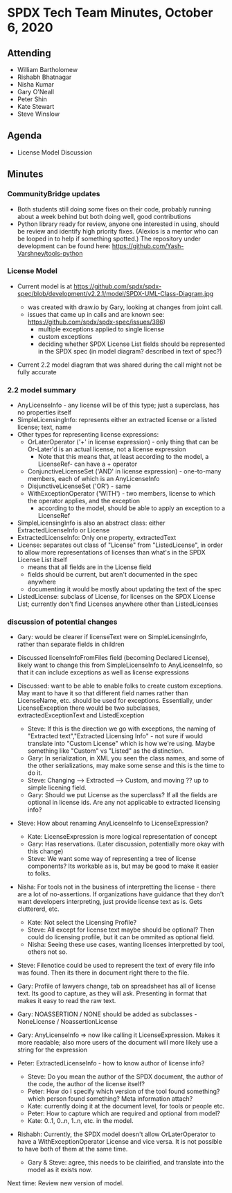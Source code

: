 # SPDX Tech Team Minutes, October 6, 2020

## Attending
* William Bartholomew
* Rishabh Bhatnagar
* Nisha Kumar
* Gary O'Neall
* Peter Shin
* Kate Stewart
* Steve Winslow

## Agenda
* License Model Discussion

## Minutes

### CommunityBridge updates

* Both students still doing some fixes on their code, probably running about a week behind but both doing well, good contributions
* Python library ready for review, anyone one interested in using, should be review and identify high priority fixes. (Alexios is a mentor who can be looped in to help if something spotted.)   The repository under development can be found here: https://github.com/Yash-Varshney/tools-python

### License Model

* Current model is at https://github.com/spdx/spdx-spec/blob/development/v2.2.1/model/SPDX-UML-Class-Diagram.jpg
  * was created with draw.io by Gary, looking at changes from joint call.
  * issues that came up in calls and are known see: https://github.com/spdx/spdx-spec/issues/386)
    * multiple exceptions applied to single license
    * custom exceptions
    * deciding whether SPDX License List fields should be represented in the SPDX spec (in model diagram? described in text of spec?)

* Current 2.2 model diagram that was shared during the call might not be fully accurate

### 2.2 model summary
  * AnyLicenseInfo - any license will be of this type; just a superclass, has no properties itself
  * SimpleLicensingInfo: represents either an extracted license or a listed license; text, name
  * Other types for representing license expressions:
    * OrLaterOperator ('+' in license expression) - only thing that can be Or-Later'd is an actual license, not a license expression
      * Note that this means that, at least according to the model, a LicenseRef- can have a + operator
    * ConjunctiveLicenseSet ('AND' in license expression) - one-to-many members, each of which is an AnyLicenseInfo
    * DisjunctiveLicenseSet ('OR') - same
    * WithExceptionOperator ('WITH') - two members, license to which the operator applies, and the exception
      * according to the model, should be able to apply an exception to a LicenseRef
* SimpleLicensingInfo is also an abstract class: either ExtractedLicenseInfo or License
* ExtractedLicenseInfo: Only one property, extractedText
* License: separates out class of "License" from "ListedLicense", in order to allow more representations of licenses than what's in the SPDX License List itself
  * means that all fields are in the License field
  * fields should be current, but aren't documented in the spec anywhere
  * documenting it would be mostly about updating the text of the spec
* ListedLicense: subclass of License, for licenses on the SPDX License List; currently don't find Licenses anywhere other than ListedLicenses

### discussion of potential changes

* Gary: would be clearer if licenseText were on SimpleLicensingInfo, rather than separate fields in children

* Discussed licenseInfoFromFiles field (becoming Declared License), likely want to change this from SimpleLicenseInfo to AnyLicenseInfo, so that it can include exceptions as well as license expressions

* Discussed: want to be able to enable folks to create custom exceptions. May want to have it so that different field names rather than LicenseName, etc. should be used for exceptions. Essentially, under LicenseException there would be two subclasses, extractedExceptionText and ListedException
  * Steve: If this is the direction we go with exceptions, the naming of "Extracted text","Extracted Licensing Info" - not sure if would translate into "Custom License" which is how we're using.   Maybe something like "Custom" vs "Listed" as the distinction.
  * Gary: In serialization, in XML you seen the class names, and some of the other serializations, may make some sense and this is the time to do it.
  * Steve: Changing --> Extracted --> Custom,   and moving ?? up to simple licening field.
  * Gary: Should we put License as the superclass?   If all the fields are optional in license ids.   Are any not applicable to extracted licensing info?

* Steve: How about renaming AnyLicenseInfo to LicenseExpression?
  * Kate: LicenseExpression is more logical representation of concept
  * Gary: Has reservations. (Later discussion, potentially more okay with this change)
  * Steve: We want some way of representing a tree of license components?  Its workable as is, but may be good to make it easier to folks.


* Nisha: For tools not in the business of interpretting the license - there are a lot of no-assertions.   If organizations have guidance that they don't want developers interpreting,  just provide license text as is.    Gets cluttererd, etc.
  * Kate: Not select the Licensing Profile?
  * Steve:  All except for license text maybe should be optional?   Then could do licensing profile, but it can be ommited as optional field.
  * Nisha:  Seeing these use cases,  wanting licenses interpretted by tool,  others not so.

* Steve:  Filenotice could be used to represent the text of every file info was found.    Then its there in document right there to the file.
* Gary:  Profile of lawyers change,   tab on spreadsheet has all of license text.   Its good to capture, as they will ask.   Presenting in format that makes it easy to read the raw text.

* Gary: NOASSERTION / NONE should be added as subclasses - NoneLicense / NoassertionLicense

* Gary: AnyLicenseInfo => now like calling it LicenseExpression. Makes it more readable; also more users of the document will more likely use a string for the expression

* Peter: ExtractedLicenseInfo - how to know author of license info?
  * Steve:  Do you mean the author of the SPDX document,  the author of the code, the author of the license itself?
  * Peter:  How do I specify which version of the tool found something?   which person found something?   Meta information attach?
  * Kate: currently doing it at the document level, for tools or people etc.
  * Peter: How to capture which are required and optional from model?
  * Kate:  0..1, 0..n, 1..n, etc. in the model.

* Rishabh:  Currently, the SPDX model doesn't allow OrLaterOperator to have a WithExceptionOperator License and vice versa. It is not possible to have both of them at the same time.
  * Gary & Steve:  agree, this needs to be clairified, and translate into the model as it exists now.

Next time:  Review new version of model.
